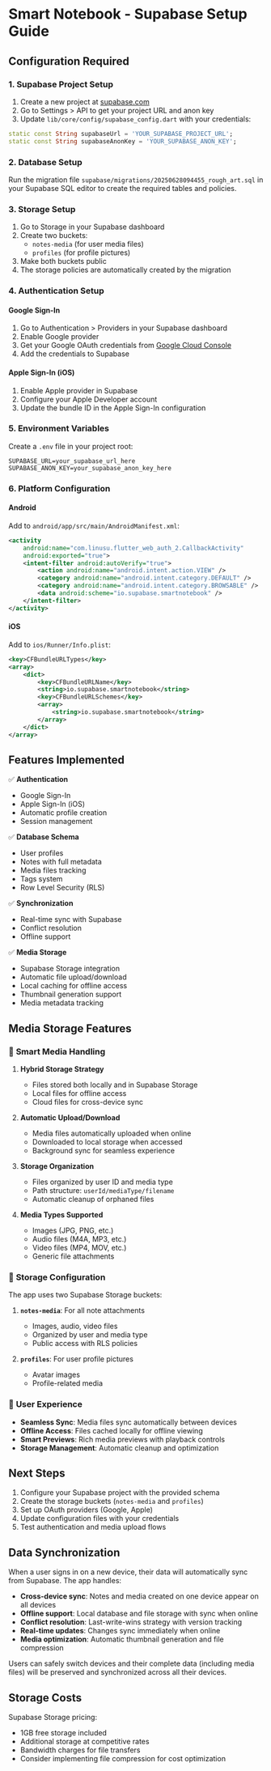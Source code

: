 # Smart Notebook - Supabase Setup Guide

## Configuration Required

### 1. Supabase Project Setup

1. Create a new project at [supabase.com](https://supabase.com)
2. Go to Settings > API to get your project URL and anon key
3. Update `lib/core/config/supabase_config.dart` with your credentials:

```dart
static const String supabaseUrl = 'YOUR_SUPABASE_PROJECT_URL';
static const String supabaseAnonKey = 'YOUR_SUPABASE_ANON_KEY';
```

### 2. Database Setup

Run the migration file `supabase/migrations/20250628094455_rough_art.sql` in your Supabase SQL editor to create the required tables and policies.

### 3. Storage Setup

1. Go to Storage in your Supabase dashboard
2. Create two buckets:
   - `notes-media` (for user media files)
   - `profiles` (for profile pictures)
3. Make both buckets public
4. The storage policies are automatically created by the migration

### 4. Authentication Setup

#### Google Sign-In
1. Go to Authentication > Providers in your Supabase dashboard
2. Enable Google provider
3. Get your Google OAuth credentials from [Google Cloud Console](https://console.cloud.google.com)
4. Add the credentials to Supabase

#### Apple Sign-In (iOS)
1. Enable Apple provider in Supabase
2. Configure your Apple Developer account
3. Update the bundle ID in the Apple Sign-In configuration

### 5. Environment Variables

Create a `.env` file in your project root:

```
SUPABASE_URL=your_supabase_url_here
SUPABASE_ANON_KEY=your_supabase_anon_key_here
```

### 6. Platform Configuration

#### Android
Add to `android/app/src/main/AndroidManifest.xml`:

```xml
<activity
    android:name="com.linusu.flutter_web_auth_2.CallbackActivity"
    android:exported="true">
    <intent-filter android:autoVerify="true">
        <action android:name="android.intent.action.VIEW" />
        <category android:name="android.intent.category.DEFAULT" />
        <category android:name="android.intent.category.BROWSABLE" />
        <data android:scheme="io.supabase.smartnotebook" />
    </intent-filter>
</activity>
```

#### iOS
Add to `ios/Runner/Info.plist`:

```xml
<key>CFBundleURLTypes</key>
<array>
    <dict>
        <key>CFBundleURLName</key>
        <string>io.supabase.smartnotebook</string>
        <key>CFBundleURLSchemes</key>
        <array>
            <string>io.supabase.smartnotebook</string>
        </array>
    </dict>
</array>
```

## Features Implemented

✅ **Authentication**
- Google Sign-In
- Apple Sign-In (iOS)
- Automatic profile creation
- Session management

✅ **Database Schema**
- User profiles
- Notes with full metadata
- Media files tracking
- Tags system
- Row Level Security (RLS)

✅ **Synchronization**
- Real-time sync with Supabase
- Conflict resolution
- Offline support

✅ **Media Storage**
- Supabase Storage integration
- Automatic file upload/download
- Local caching for offline access
- Thumbnail generation support
- Media metadata tracking

## Media Storage Features

### 🎯 **Smart Media Handling**

1. **Hybrid Storage Strategy**
   - Files stored both locally and in Supabase Storage
   - Local files for offline access
   - Cloud files for cross-device sync

2. **Automatic Upload/Download**
   - Media files automatically uploaded when online
   - Downloaded to local storage when accessed
   - Background sync for seamless experience

3. **Storage Organization**
   - Files organized by user ID and media type
   - Path structure: `userId/mediaType/filename`
   - Automatic cleanup of orphaned files

4. **Media Types Supported**
   - Images (JPG, PNG, etc.)
   - Audio files (M4A, MP3, etc.)
   - Video files (MP4, MOV, etc.)
   - Generic file attachments

### 🔧 **Storage Configuration**

The app uses two Supabase Storage buckets:

1. **`notes-media`**: For all note attachments
   - Images, audio, video files
   - Organized by user and media type
   - Public access with RLS policies

2. **`profiles`**: For user profile pictures
   - Avatar images
   - Profile-related media

### 📱 **User Experience**

- **Seamless Sync**: Media files sync automatically between devices
- **Offline Access**: Files cached locally for offline viewing
- **Smart Previews**: Rich media previews with playback controls
- **Storage Management**: Automatic cleanup and optimization

## Next Steps

1. Configure your Supabase project with the provided schema
2. Create the storage buckets (`notes-media` and `profiles`)
3. Set up OAuth providers (Google, Apple)
4. Update configuration files with your credentials
5. Test authentication and media upload flows

## Data Synchronization

When a user signs in on a new device, their data will automatically sync from Supabase. The app handles:

- **Cross-device sync**: Notes and media created on one device appear on all devices
- **Offline support**: Local database and file storage with sync when online
- **Conflict resolution**: Last-write-wins strategy with version tracking
- **Real-time updates**: Changes sync immediately when online
- **Media optimization**: Automatic thumbnail generation and file compression

Users can safely switch devices and their complete data (including media files) will be preserved and synchronized across all their devices.

## Storage Costs

Supabase Storage pricing:
- 1GB free storage included
- Additional storage at competitive rates
- Bandwidth charges for file transfers
- Consider implementing file compression for cost optimization